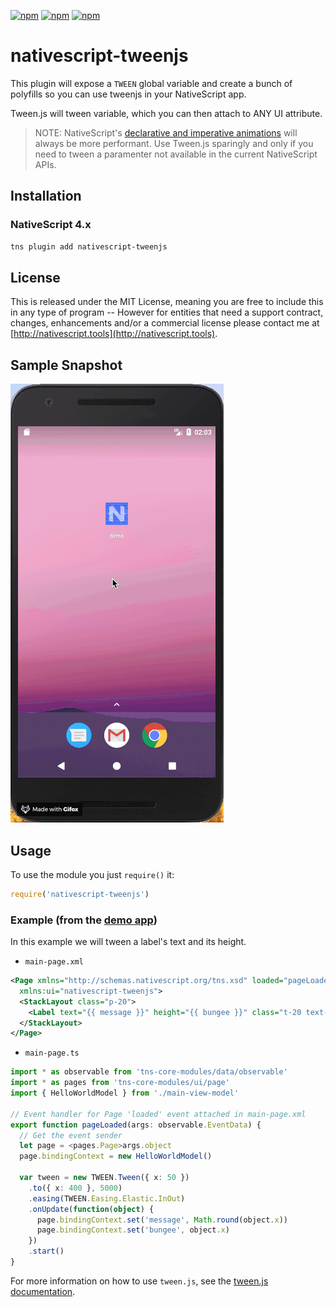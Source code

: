 [![npm](https://img.shields.io/npm/v/nativescript-tweenjs.svg)](https://www.npmjs.com/package/nativescript-tweenjs) [![npm](https://img.shields.io/npm/l/nativescript-tweenjs.svg)](https://www.npmjs.com/package/nativescript-tweenjs) [![npm](https://img.shields.io/npm/dt/nativescript-tweenjs.svg?label=npm%20d%2fls)](https://www.npmjs.com/package/nativescript-tweenjs)

# nativescript-tweenjs

This plugin will expose a `TWEEN` global variable and create a bunch of polyfills so you can use tweenjs in your NativeScript app.

Tween.js will tween variable, which you can then attach to ANY UI attribute.

> NOTE: NativeScript's [declarative and imperative animations](https://docs.nativescript.org/ui/animation) will always be more performant. Use Tween.js sparingly and only if you need to tween a paramenter not available in the current NativeScript APIs.

## Installation

### NativeScript 4.x

```bash
tns plugin add nativescript-tweenjs
```

## License

This is released under the MIT License, meaning you are free to include this in any type of program -- However for entities that need a support contract, changes, enhancements and/or a commercial license please contact me at [http://nativescript.tools](http://nativescript.tools).

## Sample Snapshot

![Sample1](docs/tweenjs.gif)

## Usage

To use the module you just `require()` it:

```js
require('nativescript-tweenjs')
```

### Example (from the [demo app](demo/))

In this example we will tween a label's text and its height.

- `main-page.xml`

```xml
<Page xmlns="http://schemas.nativescript.org/tns.xsd" loaded="pageLoaded" class="page"
  xmlns:ui="nativescript-tweenjs">
  <StackLayout class="p-20">
    <Label text="{{ message }}" height="{{ bungee }}" class="t-20 text-center c-black bg-primary" textWrap="true"/>
  </StackLayout>
</Page>
```

- `main-page.ts`

```typescript
import * as observable from 'tns-core-modules/data/observable'
import * as pages from 'tns-core-modules/ui/page'
import { HelloWorldModel } from './main-view-model'

// Event handler for Page 'loaded' event attached in main-page.xml
export function pageLoaded(args: observable.EventData) {
  // Get the event sender
  let page = <pages.Page>args.object
  page.bindingContext = new HelloWorldModel()

  var tween = new TWEEN.Tween({ x: 50 })
    .to({ x: 400 }, 5000)
    .easing(TWEEN.Easing.Elastic.InOut)
    .onUpdate(function(object) {
      page.bindingContext.set('message', Math.round(object.x))
      page.bindingContext.set('bungee', object.x)
    })
    .start()
}
```

For more information on how to use `tween.js`, see the [tween.js documentation](https://github.com/tweenjs/tween.js).
